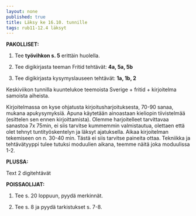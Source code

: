 ```yaml
---
layout: none
published: true
title: Läksy ke 16.10. tunnille
tags: rub11-12.4 läksyt
---
```

**PAKOLLISET:**

1. Tee **työvihkon s. 5** erittäin huolella.

2. Tee digikirjasta teeman Fritid tehtävät: **4a, 5a, 5b**

3. Tee digikirjasta kysymyslauseen tehtävät: **1a, 1b, 2**

Keskiviikon tunnilla kuuntelukoe teemoista Sverige + fritid + kirjoitelma samoista aiheista.

Kirjoitelmassa on kyse ohjatusta kirjoitusharjoituksesta, 70-90 sanaa, mukana apukysymyksiä. Apuna käytetään ainoastaan kieliopin tiivistelmää (esittelen sen ennen kirjoittamista). Olemme harjoitelleet tarvittavaa sanastoa 7x 75min, ei siis tarvitse kummemmin valmistautua, olettaen että olet tehnyt tuntityöskentelyn ja läksyt ajatuksella. Aikaa kirjoitelman tekemiseen on n. 30-40 min. Tästä ei siis tarvitse paineita ottaa. Tekniikka ja tehtävätyyppi tulee tutuksi moduulien aikana, teemme näitä joka moduulissa 1-2.

**PLUSSA:**

Text 2 digitehtävät 

**POISSAOLIJAT:**

1. Tee s. 20 loppuun, pyydä merkinnät.

2. Tee s. 8 ja pyydä tarkistukset s. 7-8.